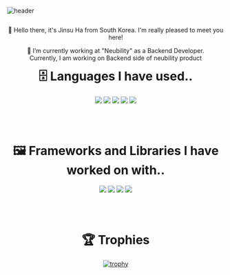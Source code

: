 ![header](https://capsule-render.vercel.app/api?type=waving&section=footer&color=timeGradient&height=250&text=Jinsu%20Ha&fontAlign=65&fontAlignY=70&desc=Chin%20Shuu&descSize=25&descAlign=74&descAlignY=85&animation=fadeIn)

<div align="center">

  <div style="float:right;">
    <p>👋  Hello there, it's Jinsu Ha from South Korea. I'm really pleased to meet you here!</p>
    <p>🔭 I’m currently working at "Neubility" as a Backend Developer. <br/>Currently, I am working on Backend side of neubility product</p>
  </div>
  
  
  <br/>
  
  # 🗄️ Languages I have used..
  
  <img src="https://img.shields.io/badge/Python-3776AB?style=for-the-badge&logo=python&logoColor=white" />
  <img src="https://img.shields.io/badge/HTML5-E34F26?style=for-the-badge&logo=html5&logoColor=white" />
  <img src="https://img.shields.io/badge/CSS3-1572B6?style=for-the-badge&logo=css3&logoColor=white" />
  <img src="https://img.shields.io/badge/JavaScript-323330?style=for-the-badge&logo=javascript&logoColor=F7DF1E" />
  <img src="https://img.shields.io/badge/Java-ED8B00?style=for-the-badge&logo=java&logoColor=white" />
  
  <br/><br/>
  
  # 🖼️ Frameworks and Libraries I have worked on with..

  <img src="https://img.shields.io/badge/AngularJS-E23237?style=for-the-badge&logo=angularjs&logoColor=white" />
  <img src="https://img.shields.io/badge/Django-092E20?style=for-the-badge&logo=django&logoColor=white" />
  <img src="https://img.shields.io/badge/Spring%20framework-6DB33F?style=for-the-badge&logo=spring&logoColor=white" />
  <img src="https://img.shields.io/badge/Spring%20boot-6DB33F?style=for-the-badge&logo=spring&logoColor=white" />
  
  <br/><br/>
  
  # 🏆 Trophies
  
  [![trophy](https://github-profile-trophy.vercel.app/?username=Achelous1)](https://github.com/ryo-ma/github-profile-trophy)
<!--   <a href="https://opgc.me/#/users/Achelous1" target="_blank"><img src="https://api.opgc.me/githubs/users/Achelous1/tag/?theme=basic" /></a>
   -->
</div>
